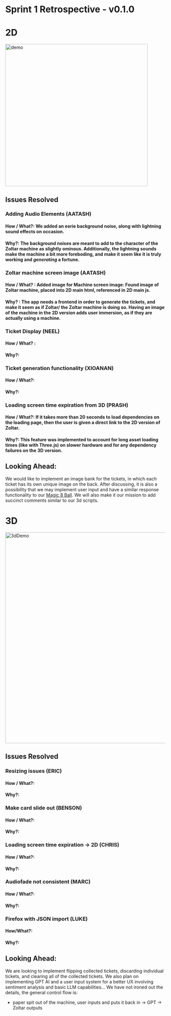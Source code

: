 # Sprint 1 Retrospective - v0.1.0

# 2D

<img width="447" alt="demo " src="https://github.com/cse110-sp23-group23/cse110-sp23-group23/assets/120541745/e817c797-f1f8-4e7b-b9a2-87f041b1c239">


## Issues Resolved

### Adding Audio Elements (AATASH)
#### How / What?: We added an eerie background noise, along with lightning sound effects on occasion.
#### Why?: The background noises are meant to add to the character of the Zoltar machine as slightly ominous. Additionally, the lightning sounds make the machine a bit more foreboding, and make it seem like it is truly working and _generating_ a fortune.

### Zoltar machine screen image (AATASH)
#### How / What? : Added image for Machine screen image: Found image of Zoltar machine, placed into 2D main html, referenced in 2D main js.
#### Why? : The app needs a frontend in order to generate the tickets, and make it seem as if Zoltar/ the Zoltar machine is doing so. Having an image of the machine in the 2D version adds user immersion, as if they are actually using a machine.

### Ticket Display (NEEL)
#### How / What? :
#### Why?:

### Ticket generation functionality (XIOANAN)
#### How / What?:
#### Why?:

### Loading screen time expiration from 3D (PRASH)
#### How / What?: If it takes more than 20 seconds to load dependencies on the loading page, then the user is given a direct link to the 2D version of Zoltar.
#### Why?: This feature was implemented to account for long asset loading times (like with Three.js) on slower hardware and for any dependency failures on the 3D version. 

## Looking Ahead: 
We would like to implement an image bank for the tickets, in which each ticket has its own unique image on the back. After discussing, it is also a possibility that we may implement user input and have a similar response functionality to our [Magic 8 Ball](https://cse110-sp23-group23.github.io/cse110-sp23-group23/source/8ball/). We will also make it our mission to add succinct comments similar to our 3d scripts. 

# 3D

<img width="663" alt="3dDemo" src="https://github.com/cse110-sp23-group23/cse110-sp23-group23/assets/120541745/b7a7e97c-6bcc-494d-9bb4-68c271d09830">

## Issues Resolved

### Resizing issues (ERIC)
#### How / What?:
#### Why?:

### Make card slide out (BENSON)
#### How / What?:
#### Why?:

### Loading screen time expiration -> 2D (CHRIS)
#### How / What?:
#### Why?:

### Audiofade not consistent (MARC)
#### How / What?:
#### Why?:

### Firefox with JSON import (LUKE) 
#### How/What?:
#### Why?:

## Looking Ahead: 
We are looking to implement flipping collected tickets, discarding individual tickets, and clearing all of the collected tickets. We also plan on implementing GPT AI and a user input system for a better UX involving sentiment analysis and basic LLM capabilities... We have not ironed out the details, the general control flow is:
- paper spit out of the machine, user inputs and puts it back in -> GPT -> Zoltar outputs
